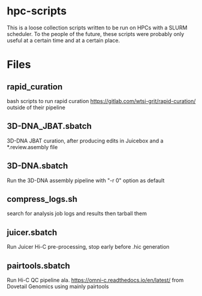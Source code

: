 # hpc-scripts

This is a loose collection scripts written to be run on HPCs with a SLURM scheduler. To the people of the future, these scripts were probably only useful at a certain time and at a certain place.

# Files

## rapid_curation

  bash scripts to run rapid curation https://gitlab.com/wtsi-grit/rapid-curation/ outside of their pipeline

## 3D-DNA_JBAT.sbatch

  3D-DNA JBAT curation, after producing edits in Juicebox and a *.review.asembly file

## 3D-DNA.sbatch

  Run the 3D-DNA assembly pipeline with "-r 0" option as default

## compress_logs.sh

  search for analysis job logs and results then tarball them

## juicer.sbatch

  Run Juicer Hi-C pre-processing, stop early before .hic generation

## pairtools.sbatch

  Run Hi-C QC pipeline ala. https://omni-c.readthedocs.io/en/latest/ from Dovetail Genomics using mainly pairtools

